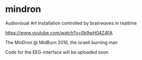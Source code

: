 # mindron
Audiovisual Art Installation controlled by brainwaves in realtime

https://www.youtube.com/watch?v=0b9wH04Z4FA

The MinDron @ MidBurn 2016, the israeli burning man


Code for the EEG-interface will be uploaded soon 
